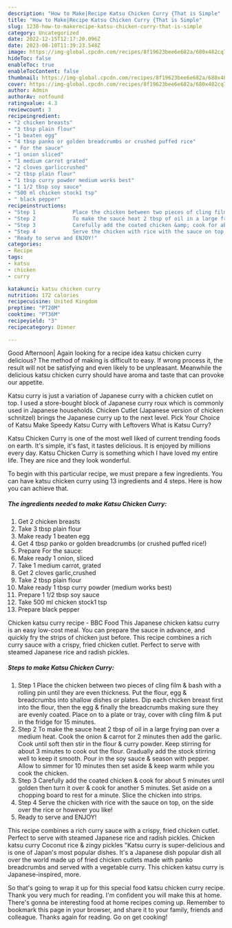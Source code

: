 ```yaml
---
description: "How to Make|Recipe Katsu Chicken Curry {That is Simple"
title: "How to Make|Recipe Katsu Chicken Curry {That is Simple"
slug: 1238-how-to-makerecipe-katsu-chicken-curry-that-is-simple
category: Uncategorized
date: 2022-12-15T12:17:20.096Z
date: 2023-08-10T11:39:23.548Z
image: https://img-global.cpcdn.com/recipes/8f19623bee6e682a/680x482cq70/katsu-chicken-curry-recipe-main-photo.jpg
hideToc: false
enableToc: true
enableTocContent: false
thumbnail: https://img-global.cpcdn.com/recipes/8f19623bee6e682a/680x482cq70/katsu-chicken-curry-recipe-main-photo.jpg
cover: https://img-global.cpcdn.com/recipes/8f19623bee6e682a/680x482cq70/katsu-chicken-curry-recipe-main-photo.jpg
author: Admin
authorAv: notfound
ratingvalue: 4.3
reviewcount: 3
recipeingredient:
- "2 chicken breasts"
- "3 tbsp plain flour"
- "1 beaten egg"
- "4 tbsp panko or golden breadcrumbs or crushed puffed rice"
- " For the sauce"
- "1 onion sliced"
- "1 medium carrot grated"
- "2 cloves garliccrushed"
- "2 tbsp plain flour"
- "1 tbsp curry powder medium works best"
- "1 1/2 tbsp soy sauce"
- "500 ml chicken stock1 tsp"
- " black pepper"
recipeinstructions:
- "Step 1            Place the chicken between two pieces of cling film &amp; bash with a rolling pin until they are even thickness. Put the flour, egg &amp; breadcrumbs into shallow dishes or plates. Dip each chicken breast first into the flour, then the egg &amp; finally the breadcrumbs making sure they are evenly coated. Place on to a plate or tray, cover with cling film &amp; put in the fridge for 15 minutes."
- "Step 2            To make the sauce heat 2 tbsp of oil in a large frying pan over a medium heat. Cook the onion &amp; carrot for 2 minutes then add the garlic. Cook until soft then stir in the flour &amp; curry powder. Keep stirring for about 3 minutes to cook out the flour. Gradually add the stock stirring well to keep it smooth. Pour in the soy sauce &amp; season with pepper. Allow to simmer for 10 minutes then set aside &amp; keep warm while you cook the chicken."
- "Step 3            Carefully add the coated chicken &amp; cook for about 5 minutes until golden then turn it over &amp; cook for another 5 minutes. Set aside on a chopping board to rest for a minute. Slice the chicken into strips."
- "Step 4            Serve the chicken with rice with the sauce on top, on the side over the rice or however you like!"
- "Ready to serve and ENJOY!"
categories:
- Recipe
tags:
- katsu
- chicken
- curry

katakunci: katsu chicken curry 
nutrition: 172 calories
recipecuisine: United Kingdom
preptime: "PT20M"
cooktime: "PT36M"
recipeyield: "3"
recipecategory: Dinner

---
```



Good Afternoon| Again looking for a recipe idea katsu chicken curry delicious? The method of making is difficult to easy. If wrong process it, the result will not be satisfying and even likely to be unpleasant. Meanwhile the delicious katsu chicken curry should have aroma and taste that can provoke our appetite.





Katsu curry is just a variation of Japanese curry with a chicken cutlet on top. I used a store-bought block of Japanese curry roux which is commonly used in Japanese households. Chicken Cutlet (Japanese version of chicken schnitzel) brings the Japanese curry up to the next level. Pick Your Choice of Katsu Make Speedy Katsu Curry with Leftovers What is Katsu Curry?

Katsu Chicken Curry is one of the most well liked of current trending foods on earth. It's simple, it's fast, it tastes delicious. It is enjoyed by millions every day. Katsu Chicken Curry is something which I have loved my entire life. They are nice and they look wonderful.


To begin with this particular recipe, we must prepare a few ingredients. You can have katsu chicken curry using 13 ingredients and 4 steps. Here is how you can achieve that.

<!--inarticleads1-->

##### The ingredients needed to make Katsu Chicken Curry:

1. Get 2 chicken breasts
1. Take 3 tbsp plain flour
1. Make ready 1 beaten egg
1. Get 4 tbsp panko or golden breadcrumbs (or crushed puffed rice!)
1. Prepare  For the sauce:
1. Make ready 1 onion, sliced
1. Take 1 medium carrot, grated
1. Get 2 cloves garlic,crushed
1. Take 2 tbsp plain flour
1. Make ready 1 tbsp curry powder (medium works best)
1. Prepare 1 1/2 tbsp soy sauce
1. Take 500 ml chicken stock1 tsp
1. Prepare  black pepper


Chicken katsu curry recipe - BBC Food This Japanese chicken katsu curry is an easy low-cost meal. You can prepare the sauce in advance, and quickly fry the strips of chicken just before. This recipe combines a rich curry sauce with a crispy, fried chicken cutlet. Perfect to serve with steamed Japanese rice and radish pickles. 

<!--inarticleads2-->

##### Steps to make Katsu Chicken Curry:

1. Step 1            Place the chicken between two pieces of cling film &amp; bash with a rolling pin until they are even thickness. Put the flour, egg &amp; breadcrumbs into shallow dishes or plates. Dip each chicken breast first into the flour, then the egg &amp; finally the breadcrumbs making sure they are evenly coated. Place on to a plate or tray, cover with cling film &amp; put in the fridge for 15 minutes.
1. Step 2            To make the sauce heat 2 tbsp of oil in a large frying pan over a medium heat. Cook the onion &amp; carrot for 2 minutes then add the garlic. Cook until soft then stir in the flour &amp; curry powder. Keep stirring for about 3 minutes to cook out the flour. Gradually add the stock stirring well to keep it smooth. Pour in the soy sauce &amp; season with pepper. Allow to simmer for 10 minutes then set aside &amp; keep warm while you cook the chicken.
1. Step 3            Carefully add the coated chicken &amp; cook for about 5 minutes until golden then turn it over &amp; cook for another 5 minutes. Set aside on a chopping board to rest for a minute. Slice the chicken into strips.
1. Step 4            Serve the chicken with rice with the sauce on top, on the side over the rice or however you like!
1. Ready to serve and ENJOY!

This recipe combines a rich curry sauce with a crispy, fried chicken cutlet. Perfect to serve with steamed Japanese rice and radish pickles. Chicken katsu curry Coconut rice &amp; zingy pickles &#34;Katsu curry is super-delicious and is one of Japan&#39;s most popular dishes. It&#39;s a Japanese dish popular dish all over the world made up of fried chicken cutlets made with panko breadcrumbs and served with a vegetable curry. This chicken katsu curry is Japanese-inspired, more. 

So that's going to wrap it up for this special food katsu chicken curry recipe. Thank you very much for reading. I'm confident you will make this at home. There's gonna be interesting food at home recipes coming up. Remember to bookmark this page in your browser, and share it to your family, friends and colleague. Thanks again for reading. Go on get cooking!
